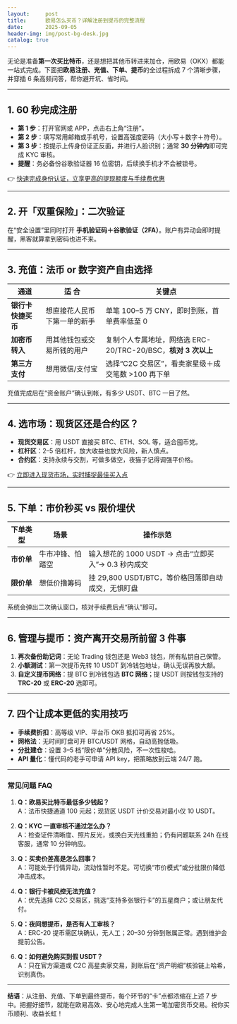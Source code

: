 ```yaml
---
layout:     post
title:      欧易怎么买币？详解注册到提币的完整流程
date:       2025-09-05
header-img: img/post-bg-desk.jpg
catalog: true
---
```


无论是准备**第一次买比特币**，还是想把其他币转进来加仓，用欧易（OKX）都能一站式完成。下面把**欧易注册、充值、下单、提币**的全过程拆成 7 个清晰步骤，并穿插 6 条高频问答，帮你避开坑、省时间。

---

## 1. 60 秒完成注册

- **第 1 步**：打开官网或 APP，点击右上角“注册”。  
- **第 2 步**：填写常用邮箱或手机号，设置高强度密码（大小写＋数字＋符号）。  
- **第 3 步**：按提示上传身份证正反面，并进行人脸识别；通常 **30 分钟内**即可完成 KYC 审核。  
- **提醒**：务必备份谷歌验证器 16 位密钥，后续换手机才不会被锁号。

👉 [快速完成身份认证，立享更高的提现额度与手续费优惠](https://okxdog.com/)

---

## 2. 开「双重保险」：二次验证

在“安全设置”里同时打开 **手机验证码＋谷歌验证（2FA）**。账户有异动会即时提醒，黑客就算拿到密码也进不来。

---

## 3. 充值：法币 or 数字资产自由选择

| **通道** | **适 合** | **关键点** |
|---|---|---|
| **银行卡快捷买币** | 想直接花人民币下第一单的新手 | 单笔 100–5 万 CNY，即时到账，首单费率低至 0 |
| **加密币转入** | 用其他钱包或交易所钱的用户 | 复制个人专属地址，网络选 ERC-20/TRC-20/BSC，**核对 3 次以上** |
| **第三方支付** | 想用微信/支付宝 | 选择“C2C 交易区”，看卖家星级＋成交笔数 >100 再下单 |

充值完成后在“资金账户”确认到帐，有多少 USDT、BTC 一目了然。

---

## 4. 选市场：现货区还是合约区？

- **现货交易区**：用 USDT 直接买 BTC、ETH、SOL 等，适合囤币党。  
- **杠杆区**：2–5 倍杠杆，放大收益也放大风险，新人慎点。  
- **合约区**：支持永续与交割，可做多做空，夜猫子记得调强平价格。

👉 [立即进入现货市场，实时捕捉最佳买入点](https://okxdog.com/)

---

## 5. 下单：市价秒买 vs 限价埋伏

| **下单类型** | **场景** | **操作示范** |
|---|---|---|
| **市价单** | 牛市冲锋、怕踏空 | 输入想花的 1000 USDT → 点击“立即买入”→ 0.3 秒内成交 |
| **限价单** | 想低价撸筹码 | 挂 29,800 USDT/BTC，等价格回落即自动成交，无惧盯盘 |

系统会弹出二次确认窗口，核对手续费后点“确认”即可。

---

## 6. 管理与提币：资产离开交易所前留 3 件事

1. **再次备份助记词**：无论 Trading 钱包还是 Web3 钱包，所有私钥自己保管。  
2. **小额测试**：第一次提币先转 10 USDT 到冷钱包地址，确认无误再放大额。  
3. **自定义提币网络**：提 BTC 到冷钱包选 **BTC 网络**；提 USDT 则按钱包支持的 **TRC-20** 或 **ERC-20** 选即可。

---

## 7. 四个让成本更低的实用技巧

- **手续费折扣**：高等级 VIP、平台币 OKB 抵扣可再省 25%。  
- **网格法**：无时间盯盘可开 BTC/USDT 网格，自动高抛低吸。  
- **分批建仓**：设置 3–5 档“限价单”分散风险，不一次性梭哈。  
- **API 量化**：懂代码的老手可申请 API key，把策略放到云端 24/7 跑。

---

### 常见问题 FAQ

1. **Q：欧易买比特币最低多少钱起？**  
   A：法币快捷通道 100 元起；现货区 USDT 计价交易对最小仅 10 USDT。

2. **Q：KYC 一直审核不通过怎么办？**  
   A：检查证件清晰度、照片反光，或换白天光线重拍；仍有问题联系 24h 在线客服，通常 10 分钟响应。

3. **Q：买卖价差高是怎么回事？**  
   A：可能处于行情异动，流动性暂时不足。可切换“市价模式”或分批限价降低冲击成本。

4. **Q：银行卡被风控无法充值？**  
   A：优先选择 C2C 交易区，挑选“支持多张银行卡”的五星商户；或让朋友代付。

5. **Q：夜间想提币，是否有人工审核？**  
   A：ERC-20 提币需区块确认，无人工；20–30 分钟到账属正常。遇到维护会提前公告。

6. **Q：如何避免购买到假 USDT？**  
   A：只在官方渠道或 C2C 高星卖家交易，到账后在“资产明细”核验链上哈希，识别真伪。

---

**结语**：从注册、充值、下单到最终提币，每个环节的“卡”点都浓缩在上述 7 步中。把握好细节，就能在欧易高效、安心地完成人生第一笔加密货币交易。祝你买币顺利、收益长虹！